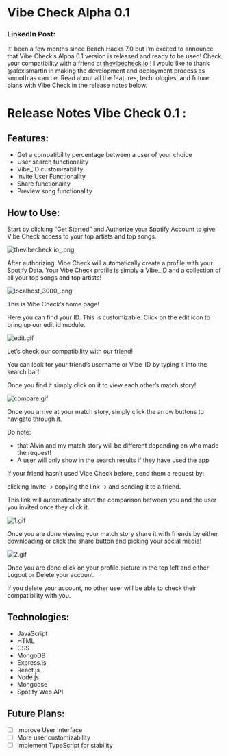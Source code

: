 # Vibe Check Alpha 0.1

### LinkedIn Post:

It’ been a few months since Beach Hacks 7.0 but I’m excited to announce that Vibe Check’s Alpha 0.1 version is released and ready to be used! Check your compatibility with a friend at [thevibecheck.io](http://thevibecheck.io) ! I would like to thank @alexismartin in making the development and deployment process as smooth as can be. Read about all the features, technologies, and future plans with Vibe Check in the release notes below. 

# Release Notes Vibe Check 0.1 :

## Features:

- Get a compatibility percentage between a user of your choice
- User search functionality
- Vibe_ID customizability
- Invite User Functionality
- Share functionality
- Preview song functionality

## How to Use:

Start by clicking “Get Started” and Authorize your Spotify Account to give Vibe Check access to your top artists and top songs. 

![thevibecheck.io_.png](Vibe%20Check%20Alpha%200%201%20d2a6bd4ec934485493d586c75f74c4ab/thevibecheck.io_.png)

After authorizing, Vibe Check will automatically create a profile with your Spotify Data. Your Vibe Check profile is simply a Vibe_ID and a collection of all your top songs and top artists!

![localhost_3000_.png](Vibe%20Check%20Alpha%200%201%20d2a6bd4ec934485493d586c75f74c4ab/localhost_3000_.png)

This is Vibe Check’s home page! 

Here you can find your ID. This is customizable. Click on the edit icon to bring up our edit id module. 

![edit.gif](Vibe%20Check%20Alpha%200%201%20d2a6bd4ec934485493d586c75f74c4ab/edit.gif)

Let’s check our compatibility with our friend! 

You can look for your friend’s username or Vibe_ID by typing it into the search bar!

Once you find it simply click on it to view each other’s match story!

![compare.gif](Vibe%20Check%20Alpha%200%201%20d2a6bd4ec934485493d586c75f74c4ab/compare.gif)

Once you arrive at your match story, simply click the arrow buttons to navigate through it. 

Do note:

- that Alvin and my match story will be different depending on who made the request!
- A user will only show in the search results if they have used the app

If your friend hasn’t used Vibe Check before, send them a request by:

clicking Invite → copying the link → and sending it to a friend. 

This link will automatically start the comparison between you and the user you invited once they click it. 

![1.gif](Vibe%20Check%20Alpha%200%201%20d2a6bd4ec934485493d586c75f74c4ab/1.gif)

Once you are done viewing your match story share it with friends by either downloading or click the share button and picking your social media!

![2.gif](Vibe%20Check%20Alpha%200%201%20d2a6bd4ec934485493d586c75f74c4ab/2.gif)

Once you are done click on your profile picture in the top left and either Logout or Delete your account. 

If you delete your account, no other user will be able to check their compatibility with you. 

## Technologies:

- JavaScript
- HTML
- CSS
- MongoDB
- Express.js
- React.js
- Node.js
- Mongoose
- Spotify Web API

## Future Plans:

- [ ]  Improve User Interface
- [ ]  More user customizability
- [ ]  Implement TypeScript for stability